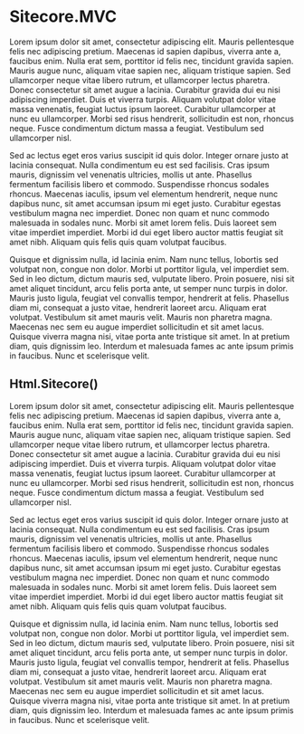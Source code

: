# Sitecore.MVC

Lorem ipsum dolor sit amet, consectetur adipiscing elit. Mauris pellentesque felis nec adipiscing pretium. Maecenas id sapien dapibus, viverra ante a, faucibus enim. Nulla erat sem, porttitor id felis nec, tincidunt gravida sapien. Mauris augue nunc, aliquam vitae sapien nec, aliquam tristique sapien. Sed ullamcorper neque vitae libero rutrum, et ullamcorper lectus pharetra. Donec consectetur sit amet augue a lacinia. Curabitur gravida dui eu nisi adipiscing imperdiet. Duis et viverra turpis. Aliquam volutpat dolor vitae massa venenatis, feugiat luctus ipsum laoreet. Curabitur ullamcorper at nunc eu ullamcorper. Morbi sed risus hendrerit, sollicitudin est non, rhoncus neque. Fusce condimentum dictum massa a feugiat. Vestibulum sed ullamcorper nisl.

Sed ac lectus eget eros varius suscipit id quis dolor. Integer ornare justo at lacinia consequat. Nulla condimentum eu est sed facilisis. Cras ipsum mauris, dignissim vel venenatis ultricies, mollis ut ante. Phasellus fermentum facilisis libero et commodo. Suspendisse rhoncus sodales rhoncus. Maecenas iaculis, ipsum vel elementum hendrerit, neque nunc dapibus nunc, sit amet accumsan ipsum mi eget justo. Curabitur egestas vestibulum magna nec imperdiet. Donec non quam et nunc commodo malesuada in sodales nunc. Morbi sit amet lorem felis. Duis laoreet sem vitae imperdiet imperdiet. Morbi id dui eget libero auctor mattis feugiat sit amet nibh. Aliquam quis felis quis quam volutpat faucibus.

Quisque et dignissim nulla, id lacinia enim. Nam nunc tellus, lobortis sed volutpat non, congue non dolor. Morbi ut porttitor ligula, vel imperdiet sem. Sed in leo dictum, dictum mauris sed, vulputate libero. Proin posuere, nisi sit amet aliquet tincidunt, arcu felis porta ante, ut semper nunc turpis in dolor. Mauris justo ligula, feugiat vel convallis tempor, hendrerit at felis. Phasellus diam mi, consequat a justo vitae, hendrerit laoreet arcu. Aliquam erat volutpat. Vestibulum sit amet mauris velit. Mauris non pharetra magna. Maecenas nec sem eu augue imperdiet sollicitudin et sit amet lacus. Quisque viverra magna nisi, vitae porta ante tristique sit amet. In at pretium diam, quis dignissim leo. Interdum et malesuada fames ac ante ipsum primis in faucibus. Nunc et scelerisque velit.

## Html.Sitecore()

Lorem ipsum dolor sit amet, consectetur adipiscing elit. Mauris pellentesque felis nec adipiscing pretium. Maecenas id sapien dapibus, viverra ante a, faucibus enim. Nulla erat sem, porttitor id felis nec, tincidunt gravida sapien. Mauris augue nunc, aliquam vitae sapien nec, aliquam tristique sapien. Sed ullamcorper neque vitae libero rutrum, et ullamcorper lectus pharetra. Donec consectetur sit amet augue a lacinia. Curabitur gravida dui eu nisi adipiscing imperdiet. Duis et viverra turpis. Aliquam volutpat dolor vitae massa venenatis, feugiat luctus ipsum laoreet. Curabitur ullamcorper at nunc eu ullamcorper. Morbi sed risus hendrerit, sollicitudin est non, rhoncus neque. Fusce condimentum dictum massa a feugiat. Vestibulum sed ullamcorper nisl.

Sed ac lectus eget eros varius suscipit id quis dolor. Integer ornare justo at lacinia consequat. Nulla condimentum eu est sed facilisis. Cras ipsum mauris, dignissim vel venenatis ultricies, mollis ut ante. Phasellus fermentum facilisis libero et commodo. Suspendisse rhoncus sodales rhoncus. Maecenas iaculis, ipsum vel elementum hendrerit, neque nunc dapibus nunc, sit amet accumsan ipsum mi eget justo. Curabitur egestas vestibulum magna nec imperdiet. Donec non quam et nunc commodo malesuada in sodales nunc. Morbi sit amet lorem felis. Duis laoreet sem vitae imperdiet imperdiet. Morbi id dui eget libero auctor mattis feugiat sit amet nibh. Aliquam quis felis quis quam volutpat faucibus.

Quisque et dignissim nulla, id lacinia enim. Nam nunc tellus, lobortis sed volutpat non, congue non dolor. Morbi ut porttitor ligula, vel imperdiet sem. Sed in leo dictum, dictum mauris sed, vulputate libero. Proin posuere, nisi sit amet aliquet tincidunt, arcu felis porta ante, ut semper nunc turpis in dolor. Mauris justo ligula, feugiat vel convallis tempor, hendrerit at felis. Phasellus diam mi, consequat a justo vitae, hendrerit laoreet arcu. Aliquam erat volutpat. Vestibulum sit amet mauris velit. Mauris non pharetra magna. Maecenas nec sem eu augue imperdiet sollicitudin et sit amet lacus. Quisque viverra magna nisi, vitae porta ante tristique sit amet. In at pretium diam, quis dignissim leo. Interdum et malesuada fames ac ante ipsum primis in faucibus. Nunc et scelerisque velit.